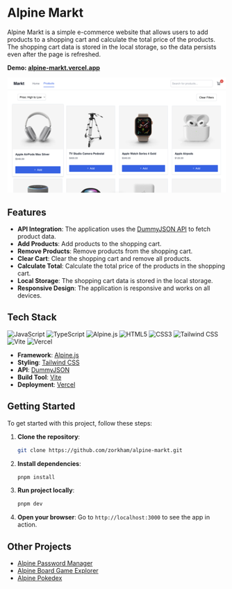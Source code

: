 # Alpine Markt

Alpine Markt is a simple e-commerce website that allows users to add products to a shopping cart and calculate the total price of the products. The shopping cart data is stored in the local storage, so the data persists even after the page is refreshed.

**Demo: [alpine-markt.vercel.app](https://alpine-markt.vercel.app)**

![Preview](./public/preview.png)

## Features

- **API Integration**: The application uses the [DummyJSON API](https://dummyjson.com/) to fetch product data.
- **Add Products**: Add products to the shopping cart.
- **Remove Products**: Remove products from the shopping cart.
- **Clear Cart**: Clear the shopping cart and remove all products.
- **Calculate Total**: Calculate the total price of the products in the shopping cart.
- **Local Storage**: The shopping cart data is stored in the local storage.
- **Responsive Design**: The application is responsive and works on all devices.

## Tech Stack

![JavaScript](https://img.shields.io/badge/JavaScript-F7DF1E?style=for-the-badge&logo=javascript&logoColor=black)
![TypeScript](https://img.shields.io/badge/TypeScript-007ACC?style=for-the-badge&logo=typescript&logoColor=white)
![Alpine.js](https://img.shields.io/badge/Alpine%20JS-8BC0D0?style=for-the-badge&logo=alpinedotjs&logoColor=black)
![HTML5](https://img.shields.io/badge/HTML5-E34F26?style=for-the-badge&logo=html5&logoColor=white)
![CSS3](https://img.shields.io/badge/CSS3-1572B6?style=for-the-badge&logo=css3&logoColor=white)
![Tailwind CSS](https://img.shields.io/badge/Tailwind_CSS-38B2AC?style=for-the-badge&logo=tailwind-css&logoColor=white)
![Vite](https://img.shields.io/badge/vite-%23646CFF.svg?style=for-the-badge&logo=vite&logoColor=white)
![Vercel](https://img.shields.io/badge/vercel-%23000000.svg?style=for-the-badge&logo=vercel&logoColor=white)

- **Framework**: [Alpine.js](https://alpinejs.dev)
- **Styling**: [Tailwind CSS](https://tailwindcss.com)
- **API**: [DummyJSON](https://dummyjson.com)
- **Build Tool**: [Vite](https://vite.dev)
- **Deployment**: [Vercel](https://vercel.com)

## Getting Started

To get started with this project, follow these steps:

1. **Clone the repository**:

   ```sh
   git clone https://github.com/zorkham/alpine-markt.git
   ```

2. **Install dependencies**:

   ```sh
   pnpm install
   ```

3. **Run project locally**:

   ```sh
   pnpm dev
   ```

4. **Open your browser**: Go to `http://localhost:3000` to see the app in action.

## Other Projects

- [Alpine Password Manager](https://github.com/Zorkham/alpine-password-manager)
- [Alpine Board Game Explorer](https://github.com/Zorkham/alpine-board-game-explorer)
- [Alpine Pokedex](https://github.com/Zorkham/alpine-pokedex)

